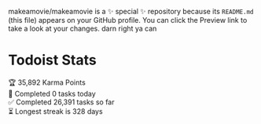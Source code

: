 makeamovie/makeamovie is a ✨ special ✨ repository because its `README.md` (this file) appears on your GitHub profile.
You can click the Preview link to take a look at your changes. darn right ya can

# Todoist Stats

<!-- TODO-IST:START -->
🏆  35,892 Karma Points           
🌸  Completed 0 tasks today           
✅  Completed 26,391 tasks so far           
⏳  Longest streak is 328 days
<!-- TODO-IST:END -->